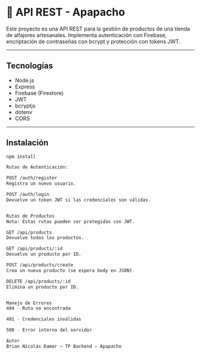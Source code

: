 # 🧁 API REST - Apapacho

Este proyecto es una API REST para la gestión de productos de una tienda de alfajores artesanales. Implementa autenticación con Firebase, encriptación de contraseñas con bcrypt y protección con tokens JWT.

---

##  Tecnologías

- Node.js
- Express
- Firebase (Firestore)
- JWT
- bcryptjs
- dotenv
- CORS

---

##  Instalación

```bash
npm install

Rutas de Autenticación:

POST /auth/register
Registra un nuevo usuario.

POST /auth/login
Devuelve un token JWT si las credenciales son válidas.


Rutas de Productos
Nota: Estas rutas pueden ser protegidas con JWT.

GET /api/products
Devuelve todos los productos.

GET /api/products/:id
Devuelve un producto por ID.

POST /api/products/create
Crea un nuevo producto (se espera body en JSON).

DELETE /api/products/:id
Elimina un producto por ID.


Manejo de Errores
404 - Ruta no encontrada

401 - Credenciales inválidas

500 - Error interno del servidor

Autor
Brian Nicolás Damer – TP Backend – Apapacho